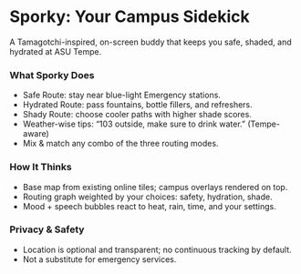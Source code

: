 # Sporky: Your Campus Sidekick

A Tamagotchi-inspired, on-screen buddy that keeps you safe, shaded, and hydrated at ASU Tempe.

### What Sporky Does
- Safe Route: stay near blue-light Emergency stations.
- Hydrated Route: pass fountains, bottle fillers, and refreshers.
- Shady Route: choose cooler paths with higher shade scores.
- Weather-wise tips: “103 outside, make sure to drink water.” (Tempe-aware)
- Mix & match any combo of the three routing modes.

### How It Thinks
- Base map from existing online tiles; campus overlays rendered on top.
- Routing graph weighted by your choices: safety, hydration, shade.
- Mood + speech bubbles react to heat, rain, time, and your settings.

### Privacy & Safety
- Location is optional and transparent; no continuous tracking by default.
- Not a substitute for emergency services.

